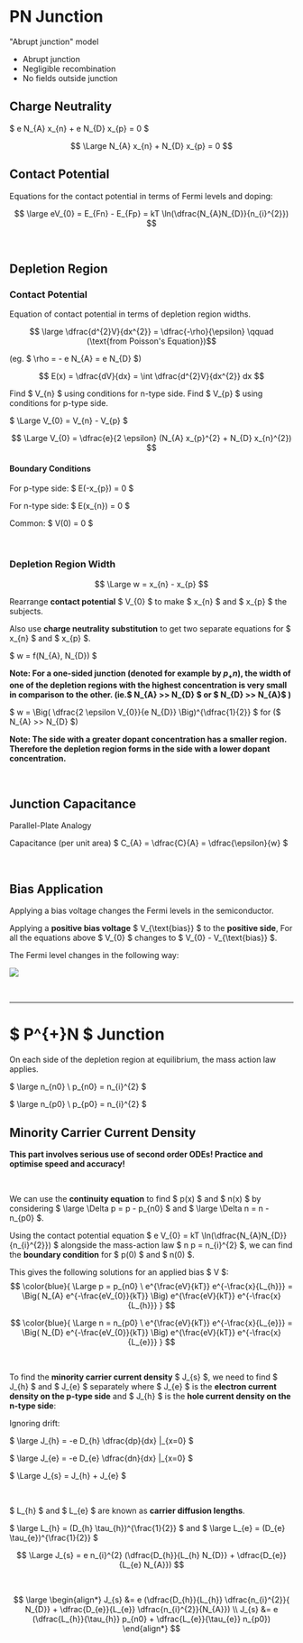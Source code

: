 # PN Junction

"Abrupt junction" model

* Abrupt junction
* Negligible recombination
* No fields outside junction


## Charge Neutrality 

$ e N_{A} x_{n} + e N_{D} x_{p} = 0 $

$$ \Large N_{A} x_{n} + N_{D} x_{p} = 0 $$


## Contact Potential

Equations for the contact potential in terms of Fermi levels and doping:

$$ \large eV_{0} = E_{Fn} - E_{Fp} = kT \ln(\dfrac{N_{A}N_{D}}{n_{i}^{2}}) $$

</br>

## Depletion Region

### Contact Potential
Equation of contact potential in terms of depletion region widths.

$$ \large \dfrac{d^{2}V}{dx^{2}} = \dfrac{-\rho}{\epsilon} \qquad (\text{from Poisson's Equation})$$

(eg. $ \rho = - e N_{A} = e N_{D} $)

$$ E(x) = \dfrac{dV}{dx} = \int \dfrac{d^{2}V}{dx^{2}} dx $$

Find $ V_{n} $ using conditions for n-type side.
Find $ V_{p} $ using conditions for p-type side.

$ \Large V_{0} = V_{n} - V_{p} $

$$ \Large V_{0} = \dfrac{e}{2 \epsilon} (N_{A} x_{p}^{2} + N_{D} x_{n}^{2}) $$

#### Boundary Conditions

For p-type side: $ E(-x_{p}) = 0 $

For n-type side: $ E(x_{n}) = 0 $

Common: $ V(0) = 0 $


</br>

### Depletion Region Width

$$ \Large w = x_{n} - x_{p} $$

Rearrange **contact potential** $ V_{0} $ to make $ x_{n} $ and $ x_{p} $ the subjects.

Also use **charge neutrality substitution** to get two separate equations for $ x_{n} $ and $ x_{p} $.

$ w = f(N_{A}, N_{D}) $

**Note: For a one-sided junction (denoted for example by $p_{+}n$), the width of one of the depletion regions with the highest concentration is very small in comparison to the other. (ie.$ N_{A} >> N_{D} $ or $ N_{D} >> N_{A}$ )**

$ w = \Big( \dfrac{2 \epsilon V_{0}}{e N_{D}} \Big)^{\dfrac{1}{2}} $ for ($ N_{A} >> N_{D} $)

**Note: The side with a greater dopant concentration has a smaller region. Therefore the depletion region forms in the side with a lower dopant concentration.**


</br>

## Junction Capacitance

Parallel-Plate Analogy

Capacitance (per unit area) $ C_{A} = \dfrac{C}{A} = \dfrac{\epsilon}{w} $


</br>

## Bias Application

Applying a bias voltage changes the Fermi levels in the semiconductor.



Applying a **positive bias voltage** $ V_{\text{bias}} $ to the **positive side**, For all the equations above $ V_{0} $ changes to $ V_{0} - V_{\text{bias}} $.

The Fermi level changes in the following way:

<img src="/assets/fermi-bias.png"></img>

</br><hr>

# $ P^{+}N $ Junction

On each side of the depletion region at equilibrium, the mass action law applies.

$ \large n_{n0} \ p_{n0} = n_{i}^{2} $

$ \large n_{p0} \ p_{p0} = n_{i}^{2} $

## Minority Carrier Current Density

**This part involves serious use of second order ODEs! Practice and optimise speed and accuracy!**

</br>

We can use the **continuity equation** to find $ p(x) $ and $ n(x) $ by considering $ \large \Delta p = p - p_{n0} $ and $ \large \Delta n = n - n_{p0} $.  

Using the contact potential equation $ e V_{0} = kT \ln(\dfrac{N_{A}N_{D}}{n_{i}^{2}}) $ alongside the mass-action law $ n p = n_{i}^{2} $, we can find the **boundary condition** for $ p(0) $ and $ n(0) $.  

This gives the following solutions for an applied bias $ V $:
$$ \color{blue}{ \Large p = p_{n0} \ e^{\frac{eV}{kT}} e^{-\frac{x}{L_{h}}} = \Big( N_{A} e^{-\frac{eV_{0}}{kT}} \Big) e^{\frac{eV}{kT}} e^{-\frac{x}{L_{h}}} } $$

$$ \color{blue}{ \Large n = n_{p0} \ e^{\frac{eV}{kT}} e^{-\frac{x}{L_{e}}} = \Big( N_{D} e^{-\frac{eV_{0}}{kT}} \Big) e^{\frac{eV}{kT}} e^{-\frac{x}{L_{e}}} } $$

</br>


To find the **minority carrier current density** $ J_{s} $, we need to find $ J_{h} $ and $ J_{e} $ separately where $ J_{e} $ is the **electron current density on the p-type side** and $ J_{h} $ is the **hole current density on the n-type side**:

Ignoring drift:

$ \large J_{h} = -e D_{h} \dfrac{dp}{dx} |_{x=0} $

$ \large J_{e} = -e D_{e} \dfrac{dn}{dx} |_{x=0} $


$ \Large J_{s} = J_{h} + J_{e} $ 

</br>

$ L_{h} $ and $ L_{e} $ are known as **carrier diffusion lengths**.

$ \large L_{h} = (D_{h} \tau_{h})^{\frac{1}{2}} $ and $ \large L_{e} = (D_{e} \tau_{e})^{\frac{1}{2}} $

$$ \Large J_{s} = e n_{i}^{2} (\dfrac{D_{h}}{L_{h} N_{D}} + \dfrac{D_{e}}{L_{e} N_{A}}) $$

</br>

$$
\large
\begin{align*}
J_{s} &= e (\dfrac{D_{h}}{L_{h}} \dfrac{n_{i}^{2}}{ N_{D}} + \dfrac{D_{e}}{L_{e}} \dfrac{n_{i}^{2}}{N_{A}}) \\
J_{s} &= e (\dfrac{L_{h}}{\tau_{h}} p_{n0} + \dfrac{L_{e}}{\tau_{e}} n_{p0})
\end{align*}
$$





